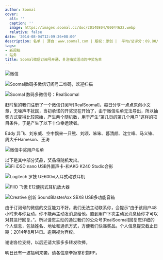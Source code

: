 ```yaml
---
author: Soomal
cover:
  alt: ''
  caption: ''
  image: https://images.soomal.cc/doc/20140804/00044622.webp
  relative: false
date: '2014-08-04T12:09:36+08:00'
description: 名单 | 源自：www.soomal.com | 版权：原创 |  平均/总评分：09.80/49
tags:
- 新闻稿
- 站务
title: Soomal微信订阅号开通，关注抽奖活动的中奖名单
---
```


![微信](https://images.soomal.cc/doc/20140721/00044302_01.webp)



![Soomal数码多微信订阅号二维码，欢迎扫描](https://images.soomal.cc/doc/20140720/00044273_01.webp)



![Soomal 数码多微信号：RealSoomal](https://images.soomal.cc/doc/20140721/00044303.webp)



赶时髦的我们注册了一个微信订阅号[RealSoomal]，每日分享一点点原创小文章，无噪声不扰民，当初承诺的开奖现在开始了，由于微信名单无法导出，所以抽奖方式变得比较原始，产生两个随机数，用于产生“第几页的第几个用户”这样的项目条件，于是产生了以下十位幸运读者。


Eddy 异飞、刘东威、空中飘来一只熊、刘颂、笨笨、暮清颜、沈立峰、马义锋、周大千Hameson、王涛

![微信中奖用户名单](https://images.soomal.cc/doc/20140804/00044621.webp)




以下是其中部分奖品，奖品将随机发出。
![iFi iDSD nano USB外置声卡-和AKG K240 Studio合影](https://images.soomal.cc/doc/20140415/00041672_01.webp)




![Logitech 罗技 UE600vi入耳式动铁耳机](https://images.soomal.cc/doc/20131112/00037254_01.webp)




![FIIO 飞傲 E12便携式耳机放大器](https://images.soomal.cc/doc/20131112/00037266_01.webp)




![Creative 创新 SoundBlasterAxx SBX8 USB多功能音箱](https://images.soomal.cc/doc/20130131/00027242_01.webp)




由于订阅号的微信的交互能力不好，我们无法主动联系你，会提示“由于该用户48小时未与你互动，你不能再主动发消息给他。直到用户下次主动发消息给你才可以对其进行回复。”。所以请您主动的通过我们的公众号[RealSoomal]回复您详细的个人信息，包括姓名、地址和通讯方式，方便我们快递奖品。个人信息提交截止日期：2014年8月14日。逾期视为弃权。

谢谢各位支持，以后还请大家多多转发吹捧。

明日还有一波福利来袭，请各位摩拳擦掌积攒RP。